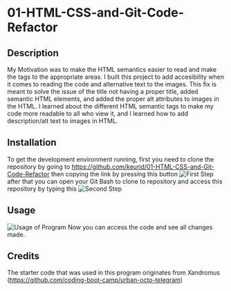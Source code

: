 # 01-HTML-CSS-and-Git-Code-Refactor

## Description

My Motivation was to make the HTML semantics easier to read and make the tags to the appropriate areas.
I built this project to add accesibility when it comes to reading the code and alternative text to the images.
This fix is meant to solve the issue of the title not having a proper title, added semantic HTML elements, and added the proper alt attributes to images in the HTML.
I learned about the different HTML semantic tags to make my code more readable to all who view it, and I learned how to add description/alt text to images in HTML.

## Installation

To get the development environment running, first you need to clone the repository by going to 
https://github.com/keurid/01-HTML-CSS-and-Git-Code-Refactor
then copying the link by pressing this button <img src=".assets\images\step1.PNG" alt="First Step"/>
after that you can open your Git Bash to clone to repository and access this repository by typing this
<img src=".assets\images\step2.PNG" alt="Second Step"/>

## Usage

<img src=".assets\images\body.PNG" alt="Usage of Program"/>
Now you can access the code and see all changes made.


## Credits
The starter code that was used in this program originates from Xandromus (https://github.com/coding-boot-camp/urban-octo-telegram)
